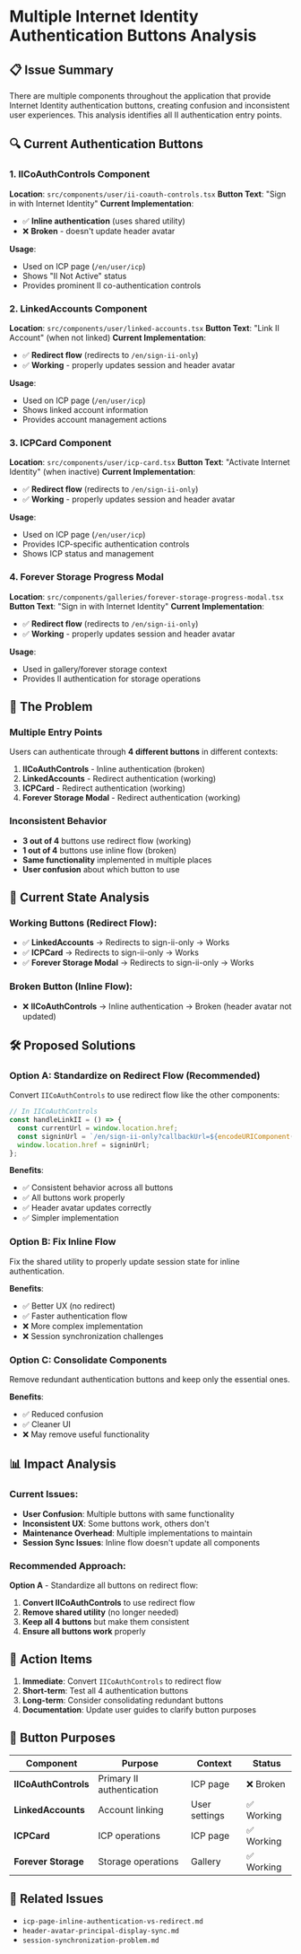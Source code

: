 # Multiple Internet Identity Authentication Buttons Analysis

## 📋 **Issue Summary**

There are multiple components throughout the application that provide Internet Identity authentication buttons, creating confusion and inconsistent user experiences. This analysis identifies all II authentication entry points.

## 🔍 **Current Authentication Buttons**

### **1. IICoAuthControls Component**

**Location**: `src/components/user/ii-coauth-controls.tsx`
**Button Text**: "Sign in with Internet Identity"
**Current Implementation**:

- ✅ **Inline authentication** (uses shared utility)
- ❌ **Broken** - doesn't update header avatar

**Usage**:

- Used on ICP page (`/en/user/icp`)
- Shows "II Not Active" status
- Provides prominent II co-authentication controls

### **2. LinkedAccounts Component**

**Location**: `src/components/user/linked-accounts.tsx`
**Button Text**: "Link II Account" (when not linked)
**Current Implementation**:

- ✅ **Redirect flow** (redirects to `/en/sign-ii-only`)
- ✅ **Working** - properly updates session and header avatar

**Usage**:

- Used on ICP page (`/en/user/icp`)
- Shows linked account information
- Provides account management actions

### **3. ICPCard Component**

**Location**: `src/components/user/icp-card.tsx`
**Button Text**: "Activate Internet Identity" (when inactive)
**Current Implementation**:

- ✅ **Redirect flow** (redirects to `/en/sign-ii-only`)
- ✅ **Working** - properly updates session and header avatar

**Usage**:

- Used on ICP page (`/en/user/icp`)
- Provides ICP-specific authentication controls
- Shows ICP status and management

### **4. Forever Storage Progress Modal**

**Location**: `src/components/galleries/forever-storage-progress-modal.tsx`
**Button Text**: "Sign in with Internet Identity"
**Current Implementation**:

- ✅ **Redirect flow** (redirects to `/en/sign-ii-only`)
- ✅ **Working** - properly updates session and header avatar

**Usage**:

- Used in gallery/forever storage context
- Provides II authentication for storage operations

## 🎯 **The Problem**

### **Multiple Entry Points**

Users can authenticate through **4 different buttons** in different contexts:

1. **IICoAuthControls** - Inline authentication (broken)
2. **LinkedAccounts** - Redirect authentication (working)
3. **ICPCard** - Redirect authentication (working)
4. **Forever Storage Modal** - Redirect authentication (working)

### **Inconsistent Behavior**

- **3 out of 4** buttons use redirect flow (working)
- **1 out of 4** buttons use inline flow (broken)
- **Same functionality** implemented in multiple places
- **User confusion** about which button to use

## 🔧 **Current State Analysis**

### **Working Buttons (Redirect Flow)**:

- ✅ **LinkedAccounts** → Redirects to sign-ii-only → Works
- ✅ **ICPCard** → Redirects to sign-ii-only → Works
- ✅ **Forever Storage Modal** → Redirects to sign-ii-only → Works

### **Broken Button (Inline Flow)**:

- ❌ **IICoAuthControls** → Inline authentication → Broken (header avatar not updated)

## 🛠️ **Proposed Solutions**

### **Option A: Standardize on Redirect Flow (Recommended)**

Convert `IICoAuthControls` to use redirect flow like the other components:

```typescript
// In IICoAuthControls
const handleLinkII = () => {
  const currentUrl = window.location.href;
  const signinUrl = `/en/sign-ii-only?callbackUrl=${encodeURIComponent(currentUrl)}`;
  window.location.href = signinUrl;
};
```

**Benefits**:

- ✅ Consistent behavior across all buttons
- ✅ All buttons work properly
- ✅ Header avatar updates correctly
- ✅ Simpler implementation

### **Option B: Fix Inline Flow**

Fix the shared utility to properly update session state for inline authentication.

**Benefits**:

- ✅ Better UX (no redirect)
- ✅ Faster authentication flow
- ❌ More complex implementation
- ❌ Session synchronization challenges

### **Option C: Consolidate Components**

Remove redundant authentication buttons and keep only the essential ones.

**Benefits**:

- ✅ Reduced confusion
- ✅ Cleaner UI
- ❌ May remove useful functionality

## 📊 **Impact Analysis**

### **Current Issues**:

- **User Confusion**: Multiple buttons with same functionality
- **Inconsistent UX**: Some buttons work, others don't
- **Maintenance Overhead**: Multiple implementations to maintain
- **Session Sync Issues**: Inline flow doesn't update all components

### **Recommended Approach**:

**Option A** - Standardize all buttons on redirect flow:

1. **Convert IICoAuthControls** to use redirect flow
2. **Remove shared utility** (no longer needed)
3. **Keep all 4 buttons** but make them consistent
4. **Ensure all buttons work** properly

## 🎯 **Action Items**

1. **Immediate**: Convert `IICoAuthControls` to redirect flow
2. **Short-term**: Test all 4 authentication buttons
3. **Long-term**: Consider consolidating redundant buttons
4. **Documentation**: Update user guides to clarify button purposes

## 📝 **Button Purposes**

| Component            | Purpose                   | Context       | Status     |
| -------------------- | ------------------------- | ------------- | ---------- |
| **IICoAuthControls** | Primary II authentication | ICP page      | ❌ Broken  |
| **LinkedAccounts**   | Account linking           | User settings | ✅ Working |
| **ICPCard**          | ICP operations            | ICP page      | ✅ Working |
| **Forever Storage**  | Storage operations        | Gallery       | ✅ Working |

## 🔗 **Related Issues**

- `icp-page-inline-authentication-vs-redirect.md`
- `header-avatar-principal-display-sync.md`
- `session-synchronization-problem.md`

